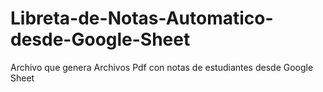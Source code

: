 # Libreta-de-Notas-Automatico-desde-Google-Sheet
Archivo que genera Archivos Pdf con notas de estudiantes desde Google Sheet
